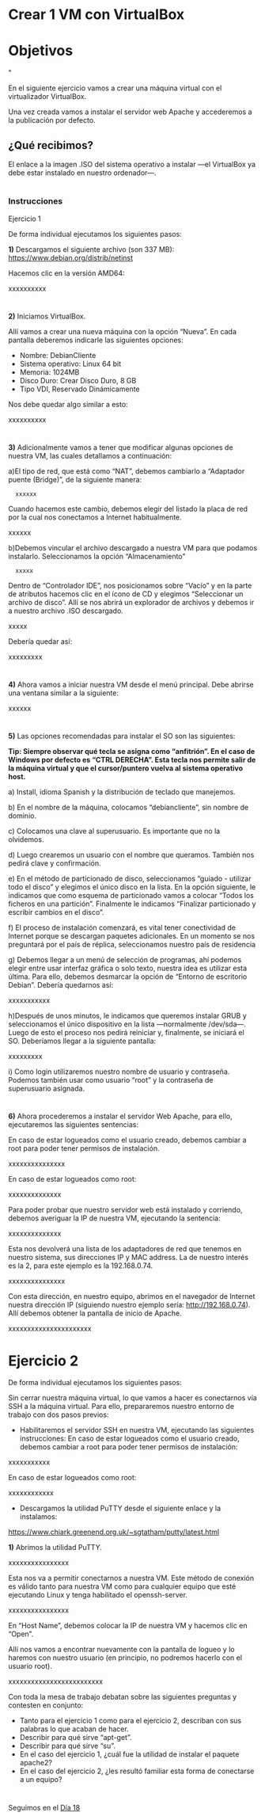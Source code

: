 

# Crear 1 VM con VirtualBox

# Objetivos  
"

En el siguiente ejercicio vamos a crear una máquina virtual con el virtualizador VirtualBox. 

Una vez creada vamos a instalar el servidor web Apache y accederemos a la publicación por defecto.

## ¿Qué recibimos?

El enlace a la imagen .ISO del sistema operativo a instalar —el VirtualBox ya debe estar instalado en nuestro ordenador—.

#
#

### Instrucciones

Ejercicio 1

De forma individual ejecutamos los siguientes pasos: 

****1)**** Descargamos el siguiente archivo (son 337 MB): https://www.debian.org/distrib/netinst 

Hacemos clic en la versión AMD64:


xxxxxxxxxx
#
#

****2)**** Iniciamos VirtualBox. 

Allí vamos a crear una nueva máquina con la opción “Nueva”. En cada pantalla deberemos indicarle las siguientes opciones:
* Nombre: DebianCliente
* Sistema operativo: Linux 64 bit
* Memoria: 1024MB
* Disco Duro: Crear Disco Duro, 8 GB
* Tipo VDI, Reservado Dinámicamente

Nos debe quedar algo similar a esto:


xxxxxxxxxx


#
#

****3)**** Adicionalmente vamos a tener que modificar algunas opciones de nuestra VM, las cuales detallamos a continuación:


a)El tipo de red, que está como “NAT”, debemos cambiarlo a “Adaptador puente (Bridge)”, de la siguiente manera:
      
      xxxxxx
      
      
     





Cuando hacemos este cambio, debemos elegir del listado la placa de red por la cual nos conectamos a Internet habitualmente.


xxxxxx


b)Debemos vincular el archivo descargado a nuestra VM para que podamos instalarlo. Seleccionamos la opción “Almacenamiento”
      
      
      xxxxx
      
      
Dentro de “Controlador IDE”, nos posicionamos sobre “Vacío” y en la parte de atributos hacemos clic en el ícono de CD y elegimos “Seleccionar un archivo de disco”. Allí se nos abrirá un explorador de archivos y debemos ir a nuestro archivo .ISO descargado.


xxxxx




Debería quedar así:


xxxxxxxxx



#
#

****4)**** Ahora vamos a iniciar nuestra VM desde el menú principal. Debe abrirse una ventana similar a la siguiente:


xxxxxx

#
#

****5)**** Las opciones recomendadas para instalar el SO son las siguientes:

****Tip: Siempre observar qué tecla se asigna como “anfitrión”. En el caso de Windows por defecto es “CTRL DERECHA”. Esta tecla nos permite salir de la máquina virtual y que el cursor/puntero vuelva al sistema operativo host.****


a) Install, idioma Spanish y la distribución de teclado que manejemos.

b) En el nombre de la máquina, colocamos “debiancliente”, sin nombre de dominio.

c) Colocamos una clave al superusuario. Es importante que no la olvidemos.

d) Luego crearemos un usuario con el nombre que queramos. También nos pedirá clave y confirmación.

e) En el método de particionado de disco, seleccionamos “guiado - utilizar todo el disco” y elegimos el único disco en la lista. En la opción siguiente, le indicamos que como esquema de particionado vamos a colocar “Todos los ficheros en una partición”. Finalmente le indicamos “Finalizar particionado y escribir cambios en el disco”.

f) El proceso de instalación comenzará, es vital tener conectividad de Internet porque se descargan paquetes adicionales. En un momento se nos preguntará por el país de réplica, seleccionamos nuestro país de residencia

g) Debemos llegar a un menú de selección de programas, ahí podemos elegir entre usar interfaz gráfica o solo texto, nuestra idea es utilizar esta última. Para ello, debemos desmarcar la opción de “Entorno de escritorio Debian”. Debería quedarnos así:


xxxxxxxxxxx

h)Después de unos minutos, le indicamos que queremos instalar GRUB y seleccionamos el único dispositivo en la lista —normalmente /dev/sda—. Luego de esto el proceso nos pedirá reiniciar y, finalmente, se iniciará el SO. Deberíamos llegar a la siguiente pantalla:

xxxxxxxxx


i) Como login utilizaremos nuestro nombre de usuario y contraseña. Podemos también usar como usuario “root” y la contraseña de superusuario asignada.


#
#
****6)**** Ahora procederemos a instalar el servidor Web Apache, para ello, ejecutaremos las siguientes sentencias:

En caso de estar logueados como el usuario creado, debemos cambiar a root para poder tener permisos de instalación.


xxxxxxxxxxxxxxx




En caso de estar logueados como root:


xxxxxxxxxxxxxx


Para poder probar que nuestro servidor web está instalado y corriendo, debemos averiguar la IP de nuestra VM, ejecutando la sentencia:


xxxxxxxxxxxxxx

Esta nos devolverá una lista de los adaptadores de red que tenemos en nuestro sistema, sus direcciones IP y MAC address. La de nuestro interés es la 2, para este ejemplo es la 192.168.0.74.



xxxxxxxxxxxxxxx

Con esta dirección, en nuestro equipo, abrimos en el navegador de Internet nuestra dirección IP (siguiendo nuestro ejemplo sería: http://192.168.0.74). Allí debemos obtener la pantalla de inicio de Apache.

xxxxxxxxxxxxxxxxxxxxxx


#
#
#

# Ejercicio 2

De forma individual ejecutamos los siguientes pasos:

Sin cerrar nuestra máquina virtual, lo que vamos a hacer es conectarnos vía SSH a la máquina virtual. Para ello, prepararemos nuestro entorno de trabajo con dos pasos previos:

* Habilitaremos el servidor SSH en nuestra VM, ejecutando las siguientes instrucciones:
En caso de estar logueados como el usuario creado, debemos cambiar a root para poder tener permisos de instalación:


xxxxxxxxxxx


En caso de estar logueados como root:

xxxxxxxxxxxx


* Descargamos la utilidad PuTTY desde el siguiente enlace y la instalamos:

https://www.chiark.greenend.org.uk/~sgtatham/putty/latest.html



****1)**** Abrimos la utilidad PuTTY.

xxxxxxxxxxxxxxxx


Esta nos va a permitir conectarnos a nuestra VM. Este método de conexión es válido tanto para nuestra VM como para cualquier equipo que esté ejecutando Linux y tenga habilitado el openssh-server.


xxxxxxxxxxxxxxxx

En “Host Name”, debemos colocar la IP de nuestra VM y hacemos clic en “Open”.

Allí nos vamos a encontrar nuevamente con la pantalla de logueo y lo haremos con nuestro usuario (en principio, no podremos hacerlo con el usuario root).


xxxxxxxxxxxxxxxxxxxxxxxxx

Con toda la mesa de trabajo debatan sobre las siguientes preguntas y contesten en conjunto:

* Tanto para el ejercicio 1 como para el ejercicio 2, describan con sus palabras lo que acaban de hacer.
* Describir para qué sirve “apt-get”.
* Describir para qué sirve “su”.
* En el caso del ejercicio 1, ¿cuál fue la utilidad de instalar el paquete apache2? 
* En el caso del ejercicio 2, ¿les resultó familiar esta forma de conectarse a un equipo?








#
#
#
#
#
Seguimos en el [Día 18](day18.md)
